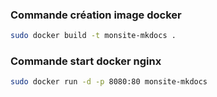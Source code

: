 
### Commande création image docker 
 
~~~bash
sudo docker build -t monsite-mkdocs .
~~~

### Commande start docker nginx

~~~bash
sudo docker run -d -p 8080:80 monsite-mkdocs
~~~